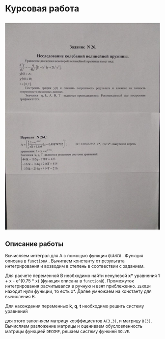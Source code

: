 # Курсовая работа 
![Исследование колебаний](https://github.com/NikRusanov/compMath/blob/master/CurseWork/tasks.jpg)
---
## Описание работы 

Вычисляем интеграл для A с помощью функции `QUANC8` . Функция  описана в `functionA` . 
Вычитаем константу от результата интегрирования и возводим в степень в соотвествии с заданием.

Для расчете переменной B необходимо найти ненулевой **x\*** уравнения 1 + x - e^(0.75 * x) (функция описана в `functionB`).
Промежуток интегрирования расчитывался в ручную и взят приблеженно. `ZEROIN` находит нули функции,
то есть x\*. Далее умножаем на константу для вычисления B.

Для нахождения переменных **k**, **q**, **t** необходимо решить систему уравнений

для этого заполняем  матрицу коэффициентов `A(3,3)`, и матрицу `B(3)`.
Вычисляем разложение матрицы и оцениваем обусловленность матрицы функцией `DECOMP`, решаем систему функией `SOLVE`. 

